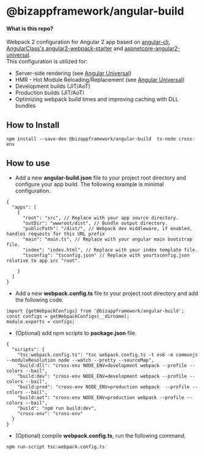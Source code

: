 # @bizappframework/angular-build

#### What is this repo?
Webpack 2 configuration for Angular 2 app based on [angular-cli](https://github.com/angular/angular-cli), [AngularClass's angular2-webpack-starter](https://github.com/AngularClass/angular2-webpack-starter) and [aspnetcore-angular2-universal](https://github.com/MarkPieszak/aspnetcore-angular2-universal).  
This configuration is utilized for:
- Server-side rendering (see [Angular Universal](https://github.com/angular/universal))  
- HMR - Hot Module Reloading/Replacement (see [Angular Universal](https://github.com/angular/universal))  
- Development builds (JIT/AoT)  
- Production builds (JIT/AoT)  
- Optimizing webpack build times and improving caching with DLL bundles  

## How to Install
```<language>
npm install --save-dev @bizappframework/angular-build  ts-node cross-env
```
## How to use
- Add a new **angular-build.json** file to your project root directory and configure your app build. The following example is minimal configuration.
```<language>
{
  "apps": [
    {
      "root": "src", // Replace with your app source directory.
      "outDir": "wwwroot/dist", // Bundle output directory.
      "publicPath": "/dist/", // Webpack dev middleware, if enabled, handles requests for this URL prefix
      "main": "main.ts", // Replace with your angular main bootstrap file.
      "index": "index.html", // Replace with your index template file.
      "tsconfig": "tsconfig.json" // Replace with yourtsconfig.json relative to app src "root".

    }
  ]
}
```

- Add a new **webpack.config.ts** file to your project root directory and add the following code.
```<language>
import {getWebpackConfigs} from '@bizappframework/angular-build';
const configs = getWebpackConfigs(__dirname);
module.exports = configs;
```  


- (Optional) add npm scripts to **package.json** file.
```<language>
{
  "scripts": {
    "tsc:webpack.config.ts": "tsc webpack.config.ts -t es6 -m commonjs --moduleResolution node --watch --pretty --sourceMap",
    "build:dll": "cross-env NODE_ENV=development webpack --profile --colors --bail",
    "build:dev": "cross-env NODE_ENV=development webpack --profile --colors --bail",
    "build:prod": "cross-env NODE_ENV=production webpack  --profile --colors --bail",
    "build:aot": "cross-env NODE_ENV=production webpack --profile --colors --bail",
    "build": "npm run build:dev",
    "cross-env": "cross-env"
  }
}
```  

- (Optional) compile **webpack.config.ts**, run the following command.
```<language>
npm run-script tsc:webpack.config.ts
```
